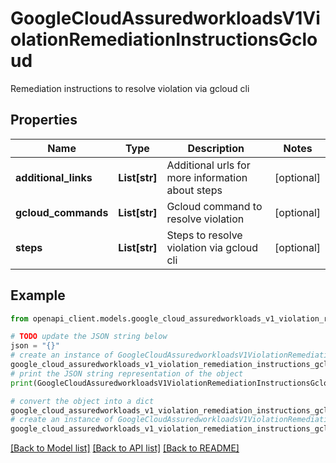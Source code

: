 # GoogleCloudAssuredworkloadsV1ViolationRemediationInstructionsGcloud

Remediation instructions to resolve violation via gcloud cli

## Properties

Name | Type | Description | Notes
------------ | ------------- | ------------- | -------------
**additional_links** | **List[str]** | Additional urls for more information about steps | [optional] 
**gcloud_commands** | **List[str]** | Gcloud command to resolve violation | [optional] 
**steps** | **List[str]** | Steps to resolve violation via gcloud cli | [optional] 

## Example

```python
from openapi_client.models.google_cloud_assuredworkloads_v1_violation_remediation_instructions_gcloud import GoogleCloudAssuredworkloadsV1ViolationRemediationInstructionsGcloud

# TODO update the JSON string below
json = "{}"
# create an instance of GoogleCloudAssuredworkloadsV1ViolationRemediationInstructionsGcloud from a JSON string
google_cloud_assuredworkloads_v1_violation_remediation_instructions_gcloud_instance = GoogleCloudAssuredworkloadsV1ViolationRemediationInstructionsGcloud.from_json(json)
# print the JSON string representation of the object
print(GoogleCloudAssuredworkloadsV1ViolationRemediationInstructionsGcloud.to_json())

# convert the object into a dict
google_cloud_assuredworkloads_v1_violation_remediation_instructions_gcloud_dict = google_cloud_assuredworkloads_v1_violation_remediation_instructions_gcloud_instance.to_dict()
# create an instance of GoogleCloudAssuredworkloadsV1ViolationRemediationInstructionsGcloud from a dict
google_cloud_assuredworkloads_v1_violation_remediation_instructions_gcloud_from_dict = GoogleCloudAssuredworkloadsV1ViolationRemediationInstructionsGcloud.from_dict(google_cloud_assuredworkloads_v1_violation_remediation_instructions_gcloud_dict)
```
[[Back to Model list]](../README.md#documentation-for-models) [[Back to API list]](../README.md#documentation-for-api-endpoints) [[Back to README]](../README.md)


